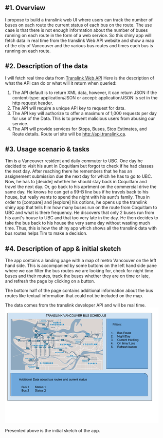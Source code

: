 #1. Overview
-
I propose to build a translink web UI where users can track the number of buses on each route the current status of each bus on the route. The use case is that there is not enough information about the number of buses running on each route in the form of a web service. So this shiny app will fetch data in real time from the translink Web API website and show a map of the city of Vancouver and the various bus routes and times each bus is running on each route.

#2. Description of the data
-
I will fetch real time data from [Translink Web API](https://developer.translink.ca/) Here is the description of what the API can do or what will it return when queried:

1. The API default is to return XML data, however, it can return JSON if the content-type: application/JSON or accept: application/JSON is set in the http request header.
2. The API will require a unique API key to request for data.
3. The API key will authorize to offer a maximum of 1,000 requests per day for use of the Data. This is to prevent malicious users from abusing our service. 
4. The API will provide services for Stops, Buses, Stop Estimates, and Route details.
Route url site will be http://api.translink.ca.


#3. Usage scenario & tasks
-

Tim is a Vancouver resident and daily commuter to UBC. One day he decided to visit his aunt in Coquitlam but forgot to check if he had classes the next day. After reaching there he remembers that he has an assignement submission due the next day for which he has to go to UBC. Now, he has to [decide] whether he should stay back in Coquitlam and travel the next day. Or, go back to his aprtment on the commercial drive the same day. He knows he can get a 99-B line bus if he travels back to his house, but really wants to spend the night with his aunt's family. Thus in order to [compare] and [explore] his options, he opens up the translink shiny app that tells him how many buses run on the route from Coquitlam to UBC and what is there frequency. He discovers that only 2 buses run from his aunt's house to UBC and that too very late in the day. He then decides to take the bus back to his house the very same day without wasting much time. Thus, this is how the shiny app which shows all the translink data with bus routes helps Tim to make a decision.


#4. Description of app & initial sketch
-
The app contains a landing page with a map of metro Vancouver on the left hand side. This is accompanied by some buttons on the left hand side pane where we can filter the bus routes we are looking for, check for night time buses and their routes, track the buses whether they are on time or late, and refresh the page by clicking on a button.

The bottom half of the page contains additional information about the bus routes like textual information that could not be included on the map.

The data comes from the translink developer API and will be real time. 
![](Shiny_app_sketch.png)

Presented above is the initial sketch of the app.